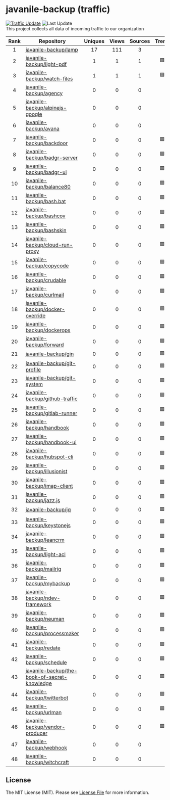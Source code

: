 # javanile-backup (traffic)
[![Traffic Update](https://github.com/javanile/github-traffic/actions/workflows/update.yml/badge.svg)](https://github.com/javanile/github-traffic/actions/workflows/update.yml)
![Last Update](https://img.shields.io/badge/Last%20Update-2024--08--18%2008%3A24%3A43%20UTC-blue)  
This project collects all data of incoming traffic to our organization  

| Rank | Repository | Uniques | Views | Sources | Trend |
|:----:|------------|:-----:|:-------:|:-------:|:-----:|
| 1 | [javanile-backup/lamp](https://github.com/javanile-backup/lamp) | 17 | 111 | 3 |  |
| 2 | [javanile-backup/light-pdf](https://github.com/javanile-backup/light-pdf) | 1 | 1 | 1 | 🟩 |
| 3 | [javanile-backup/watch-files](https://github.com/javanile-backup/watch-files) | 1 | 1 | 1 | 🟩 |
| 4 | [javanile-backup/agency](https://github.com/javanile-backup/agency) | 0 | 0 | 0 |  |
| 5 | [javanile-backup/alpinejs-google](https://github.com/javanile-backup/alpinejs-google) | 0 | 0 | 0 |  |
| 6 | [javanile-backup/avana](https://github.com/javanile-backup/avana) | 0 | 0 | 0 |  |
| 7 | [javanile-backup/backdoor](https://github.com/javanile-backup/backdoor) | 0 | 0 | 0 | 🟥 |
| 8 | [javanile-backup/badgr-server](https://github.com/javanile-backup/badgr-server) | 0 | 0 | 0 | 🟥 |
| 9 | [javanile-backup/badgr-ui](https://github.com/javanile-backup/badgr-ui) | 0 | 0 | 0 | 🟥 |
| 10 | [javanile-backup/balance80](https://github.com/javanile-backup/balance80) | 0 | 0 | 0 | 🟥 |
| 11 | [javanile-backup/bash.bat](https://github.com/javanile-backup/bash.bat) | 0 | 0 | 0 | 🟥 |
| 12 | [javanile-backup/bashcov](https://github.com/javanile-backup/bashcov) | 0 | 0 | 0 | 🟥 |
| 13 | [javanile-backup/bashskin](https://github.com/javanile-backup/bashskin) | 0 | 0 | 0 | 🟥 |
| 14 | [javanile-backup/cloud-run-proxy](https://github.com/javanile-backup/cloud-run-proxy) | 0 | 0 | 0 | 🟥 |
| 15 | [javanile-backup/copycode](https://github.com/javanile-backup/copycode) | 0 | 0 | 0 | 🟥 |
| 16 | [javanile-backup/crudable](https://github.com/javanile-backup/crudable) | 0 | 0 | 0 | 🟥 |
| 17 | [javanile-backup/curlmail](https://github.com/javanile-backup/curlmail) | 0 | 0 | 0 | 🟥 |
| 18 | [javanile-backup/docker-override](https://github.com/javanile-backup/docker-override) | 0 | 0 | 0 | 🟥 |
| 19 | [javanile-backup/dockerops](https://github.com/javanile-backup/dockerops) | 0 | 0 | 0 | 🟥 |
| 20 | [javanile-backup/forward](https://github.com/javanile-backup/forward) | 0 | 0 | 0 | 🟥 |
| 21 | [javanile-backup/gin](https://github.com/javanile-backup/gin) | 0 | 0 | 0 | 🟥 |
| 22 | [javanile-backup/git-profile](https://github.com/javanile-backup/git-profile) | 0 | 0 | 0 | 🟥 |
| 23 | [javanile-backup/git-system](https://github.com/javanile-backup/git-system) | 0 | 0 | 0 | 🟥 |
| 24 | [javanile-backup/github-traffic](https://github.com/javanile-backup/github-traffic) | 0 | 0 | 0 | 🟥 |
| 25 | [javanile-backup/gitlab-runner](https://github.com/javanile-backup/gitlab-runner) | 0 | 0 | 0 | 🟥 |
| 26 | [javanile-backup/handbook](https://github.com/javanile-backup/handbook) | 0 | 0 | 0 | 🟥 |
| 27 | [javanile-backup/handbook-ui](https://github.com/javanile-backup/handbook-ui) | 0 | 0 | 0 | 🟥 |
| 28 | [javanile-backup/hubspot-cli](https://github.com/javanile-backup/hubspot-cli) | 0 | 0 | 0 | 🟥 |
| 29 | [javanile-backup/illusionist](https://github.com/javanile-backup/illusionist) | 0 | 0 | 0 | 🟥 |
| 30 | [javanile-backup/imap-client](https://github.com/javanile-backup/imap-client) | 0 | 0 | 0 | 🟥 |
| 31 | [javanile-backup/jazz.js](https://github.com/javanile-backup/jazz.js) | 0 | 0 | 0 | 🟥 |
| 32 | [javanile-backup/jq](https://github.com/javanile-backup/jq) | 0 | 0 | 0 | 🟥 |
| 33 | [javanile-backup/keystonejs](https://github.com/javanile-backup/keystonejs) | 0 | 0 | 0 | 🟥 |
| 34 | [javanile-backup/leancrm](https://github.com/javanile-backup/leancrm) | 0 | 0 | 0 | 🟥 |
| 35 | [javanile-backup/light-acl](https://github.com/javanile-backup/light-acl) | 0 | 0 | 0 | 🟥 |
| 36 | [javanile-backup/mailrig](https://github.com/javanile-backup/mailrig) | 0 | 0 | 0 | 🟥 |
| 37 | [javanile-backup/mybackup](https://github.com/javanile-backup/mybackup) | 0 | 0 | 0 | 🟥 |
| 38 | [javanile-backup/ndev-framework](https://github.com/javanile-backup/ndev-framework) | 0 | 0 | 0 | 🟥 |
| 39 | [javanile-backup/neuman](https://github.com/javanile-backup/neuman) | 0 | 0 | 0 | 🟥 |
| 40 | [javanile-backup/processmaker](https://github.com/javanile-backup/processmaker) | 0 | 0 | 0 | 🟥 |
| 41 | [javanile-backup/redate](https://github.com/javanile-backup/redate) | 0 | 0 | 0 | 🟥 |
| 42 | [javanile-backup/schedule](https://github.com/javanile-backup/schedule) | 0 | 0 | 0 | 🟥 |
| 43 | [javanile-backup/the-book-of-secret-knowledge](https://github.com/javanile-backup/the-book-of-secret-knowledge) | 0 | 0 | 0 | 🟥 |
| 44 | [javanile-backup/twitterbot](https://github.com/javanile-backup/twitterbot) | 0 | 0 | 0 | 🟥 |
| 45 | [javanile-backup/urlman](https://github.com/javanile-backup/urlman) | 0 | 0 | 0 | 🟥 |
| 46 | [javanile-backup/vendor-producer](https://github.com/javanile-backup/vendor-producer) | 0 | 0 | 0 | 🟥 |
| 47 | [javanile-backup/webhook](https://github.com/javanile-backup/webhook) | 0 | 0 | 0 |  |
| 48 | [javanile-backup/witchcraft](https://github.com/javanile-backup/witchcraft) | 0 | 0 | 0 |  |
## License
The MIT License (MIT). Please see [License File](LICENSE) for more information.
